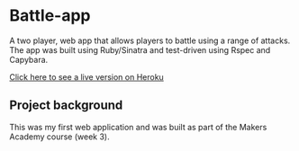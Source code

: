 Battle-app
=================
A two player, web app that allows players to battle using a range of attacks. The app was built using Ruby/Sinatra and test-driven using Rspec and Capybara.

[Click here to see a live version on Heroku](https://github.com/appflare/flare)

Project background
-----
This was my first web application and was built as part of the Makers Academy course (week 3).
